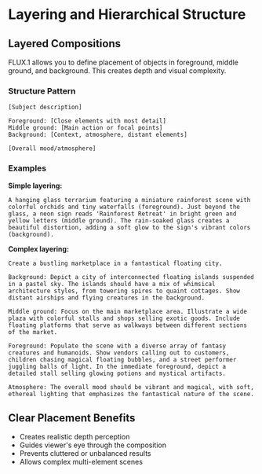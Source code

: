 # Layering and Hierarchical Structure

## Layered Compositions

FLUX.1 allows you to define placement of objects in foreground, middle ground, and background. This creates depth and visual complexity.

### Structure Pattern

```prompt
[Subject description]

Foreground: [Close elements with most detail]
Middle ground: [Main action or focal points]
Background: [Context, atmosphere, distant elements]

[Overall mood/atmosphere]
```

### Examples

**Simple layering:**

```prompt
A hanging glass terrarium featuring a miniature rainforest scene with colorful orchids and tiny waterfalls (foreground). Just beyond the glass, a neon sign reads 'Rainforest Retreat' in bright green and yellow letters (middle ground). The rain-soaked glass creates a beautiful distortion, adding a soft glow to the sign's vibrant colors (background).
```

**Complex layering:**

```prompt
Create a bustling marketplace in a fantastical floating city.

Background: Depict a city of interconnected floating islands suspended in a pastel sky. The islands should have a mix of whimsical architecture styles, from towering spires to quaint cottages. Show distant airships and flying creatures in the background.

Middle ground: Focus on the main marketplace area. Illustrate a wide plaza with colorful stalls and shops selling exotic goods. Include floating platforms that serve as walkways between different sections of the market.

Foreground: Populate the scene with a diverse array of fantasy creatures and humanoids. Show vendors calling out to customers, children chasing magical floating bubbles, and a street performer juggling balls of light. In the immediate foreground, depict a detailed stall selling glowing potions and mystical artifacts.

Atmosphere: The overall mood should be vibrant and magical, with soft, ethereal lighting that emphasizes the fantastical nature of the scene.
```

## Clear Placement Benefits

- Creates realistic depth perception
- Guides viewer's eye through the composition
- Prevents cluttered or unbalanced results
- Allows complex multi-element scenes
